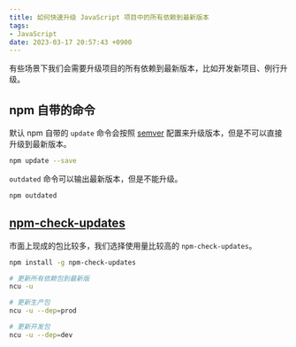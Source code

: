 ```yaml
---
title: 如何快速升级 JavaScript 项目中的所有依赖到最新版本
tags: 
- JavaScript
date: 2023-03-17 20:57:43 +0900
---
```


有些场景下我们会需要升级项目的所有依赖到最新版本，比如开发新项目、例行升级。

## npm 自带的命令

默认 npm 自带的 `update` 命令会按照 [semver](https://semver.org/) 配置来升级版本，但是不可以直接升级到最新版本。

```sh
npm update --save
```

`outdated` 命令可以输出最新版本，但是不能升级。

```sh
npm outdated
```

## [npm-check-updates](https://www.npmjs.com/package/npm-check-updates)

市面上现成的包比较多，我们选择使用量比较高的 `npm-check-updates`。

```sh
npm install -g npm-check-updates

# 更新所有依赖包到最新版
ncu -u

# 更新生产包
ncu -u --dep=prod

# 更新开发包
ncu -u --dep=dev
```
